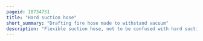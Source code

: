 ```yaml
---
pageid: 18734751
title: "Hard suction hose"
short_summary: "Drafting fire hose made to withstand vacuum"
description: "Flexible suction hose, not to be confused with hard suction hose in U. S. Is a specific Type of Fire Hose used in drafting Operations when the Fire Engine uses a Vacuum to draw Water from a portable Water Tank Pool or other static Water Source. It is built to withstand Vacuum, rather than Pressure, Abrasion, and Heat. Conversely, hard Suction is capable of withstanding up to 200 Psig, as well as Vacuum. In the United States, it is standard Equipment according to the National Fire Protection Association Standards for Fire Engines. It is used in both structural and Wildland firefighting throughout the World, and is made in various Diameters and Connection Types."
---
```

